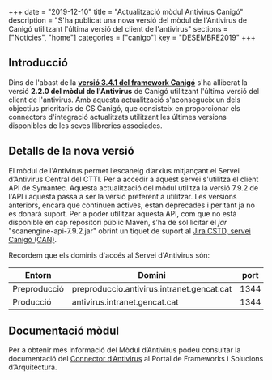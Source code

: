 +++
date        = "2019-12-10"
title       = "Actualització mòdul Antivirus Canigó"
description = "S'ha publicat una nova versió del mòdul de l'Antivirus de Canigó utilitzant l'última versió del client de l'antivirus"
sections    = ["Notícies", "home"]
categories  = ["canigo"]
key         = "DESEMBRE2019"
+++

## Introducció

Dins de l'abast de la **[versió 3.4.1 del framework Canigó](/canigo-download-related/release-notes-canigo-34)** s'ha alliberat la versió **2.2.0 del mòdul de l'Antivirus** de Canigó utilitzant l'última versió del client de l'antivirus. Amb aquesta actualització s'aconsegueix un dels objectius prioritaris de CS Canigó, que consisteix en proporcionar els connectors d'integració actualitzats utilitzant les últimes versions disponibles de les seves llibreries associades.  

## Detalls de la nova versió

El mòdul de l'Antivirus permet l’escaneig d’arxius mitjançant el Servei d’Antivirus Central del CTTI. Per a accedir a aquest servei s'utilitza el client API de Symantec. Aquesta actualització del mòdul utilitza la versió 7.9.2 de l'API i aquesta passa a ser la versió preferent a utilitzar. Les versions anteriors, encara que continuen actives, estan deprecades i per tant ja no es donarà suport. Per a poder utilitzar aquesta API, com que no està disponible en cap repositori públic Maven, s’ha de sol·licitar el _jar_ "scanengine-api-7.9.2.jar" obrint un tiquet de suport al [Jira CSTD, servei Canigó (CAN)](https://cstd.ctti.gencat.cat/jiracstd/projects/CAN).

Recordem que els dominis d'accés al Servei d'Antivirus són:

Entorn         | Domini 										| port
-------------- | ----------------------------------------------	| -----
Preproducció   | preproduccio.antivirus.intranet.gencat.cat     | 1344
Producció      | antivirus.intranet.gencat.cat       			| 1344


## Documentació mòdul

Per a obtenir més informació del Mòdul d’Antivirus podeu consultar la documentació del [Connector d’Antivirus](/canigo-documentacio-versions-3x-integracio/modul-antivirus/) al Portal de Frameworks i Solucions d’Arquitectura.
